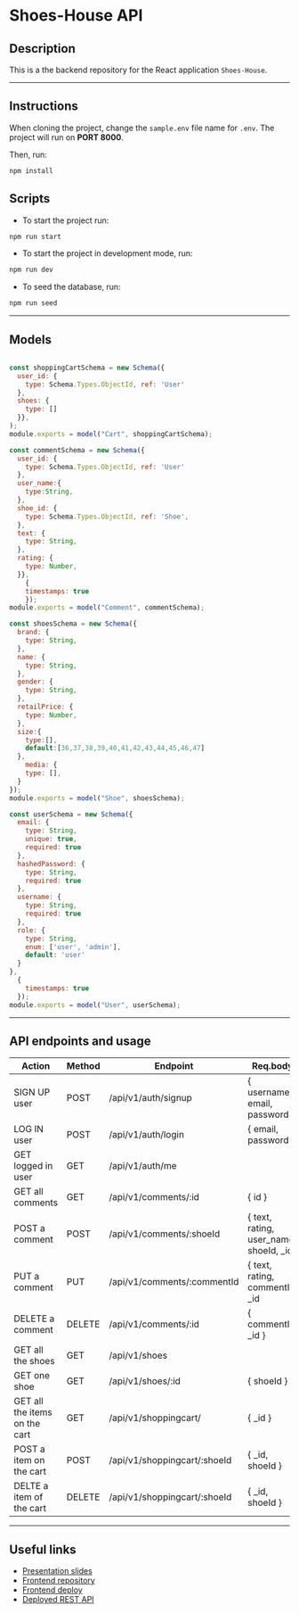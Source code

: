 # Shoes-House API
## Description

This is a the backend repository for the React application `Shoes-House`.

---

## Instructions

When cloning the project, change the <code>sample.env</code> file name for <code>.env</code>. The project will run on **PORT 8000**.

Then, run:
```bash
npm install
```
## Scripts

- To start the project run:
```bash
npm run start
```
- To start the project in development mode, run:
```bash
npm run dev
```
- To seed the database, run:
```bash
npm run seed
```
---

## Models

```js

const shoppingCartSchema = new Schema({
  user_id: {
    type: Schema.Types.ObjectId, ref: 'User'
  },
  shoes: {
    type: []
  }},
);
module.exports = model("Cart", shoppingCartSchema);

const commentSchema = new Schema({
  user_id: {
    type: Schema.Types.ObjectId, ref: 'User'
  },
  user_name:{
    type:String,
  },
  shoe_id: {
    type: Schema.Types.ObjectId, ref: 'Shoe',
  },
  text: {
    type: String,
  },
  rating: {
    type: Number,
  }},
    {
    timestamps: true
    });
module.exports = model("Comment", commentSchema);

const shoesSchema = new Schema({
  brand: {
    type: String,
  },
  name: {
    type: String,
  },
  gender: {
    type: String,
  },
  retailPrice: {
    type: Number,
  },
  size:{
    type:[],
    default:[36,37,38,39,40,41,42,43,44,45,46,47]
  },
    media: {
    type: [],
  }
});
module.exports = model("Shoe", shoesSchema);

const userSchema = new Schema({
  email: {
    type: String,
    unique: true,
    required: true
  },
  hashedPassword: {
    type: String,
    required: true
  },
  username: {
    type: String,
    required: true
  },
  role: {
    type: String,
    enum: ['user', 'admin'],
    default: 'user'
  }
},
  {
    timestamps: true
  });
module.exports = model("User", userSchema);

```
---

## API endpoints and usage 

| Action           | Method    | Endpoint             | Req.body                        | Private/Public |
|------------------|-----------|----------------------|---------------------------------|-----------------|
| SIGN UP user     | POST      | /api/v1/auth/signup  | { username, email, password }   |    Public |                 
| LOG IN user      | POST      | /api/v1/auth/login   | { email, password }             |    Public |                  
| GET logged in user   | GET     | /api/v1/auth/me    |   | Private |
| GET all comments | GET | /api/v1/comments/:id | { id } | Private |
| POST a comment | POST | /api/v1/comments/:shoeId | { text, rating, user_name, shoeId, _id | Private |
| PUT a comment | PUT | /api/v1/comments/:commentId | { text, rating, commentId, _id | Private |
| DELETE a comment | DELETE | /api/v1/comments/:id | { commentId, _id } | Private
| GET all the shoes | GET | /api/v1/shoes | | Public |
| GET one shoe | GET | /api/v1/shoes/:id | { shoeId } | Public |
| GET all the items on the cart | GET | /api/v1/shoppingcart/ | { _id } | Private
| POST a item on the cart | POST | /api/v1/shoppingcart/:shoeId | { _id, shoeId } | Private
| DELTE a item of the cart | DELETE | /api/v1/shoppingcart/:shoeId | { _id, shoeId } | Private

---

## Useful links

- [Presentation slides](https://slides.com/elurgonzalezr/minimal)
- [Frontend repository](https://github.com/elugon/ShoesHouse-Frontend)
- [Frontend deploy](https://shoes-house.netlify.app/)
- [Deployed REST API](https://shoes-house.herokuapp.com/)

